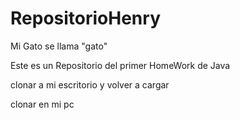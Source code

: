 # RepositorioHenry
Mi Gato se llama "gato"

Este es un Repositorio del primer HomeWork de Java

clonar a mi escritorio y volver a cargar

clonar en mi pc
